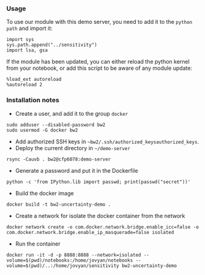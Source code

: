 ### Usage

To use our module with this demo server, you need to add it to the `python path` and import it:
```
import sys
sys.path.append("../sensitivity")
import lsa, gsa
```

If the module has been updated, you can either reload the python kernel from your notebook, or add
this script to be aware of any module update:
```
%load_ext autoreload
%autoreload 2
```

### Installation notes

  * Create a user, and add it to the group `docker`
```
sudo adduser --disabled-password bw2
sudo usermod -G docker bw2
```
  * Add authorized SSH keys in `~bw2/.ssh/authorized_keysauthorized_keys`.
  * Deploy the current directory in `~/demo-server`
```
rsync -Cauvb . bw2@cfp6078:demo-server
```
  * Generate a password and put it in the Dockerfile
```
python -c 'from IPython.lib import passwd; print(passwd("secret"))'
```
  * Build the docker image
```
docker build -t bw2-uncertainty-demo .
```
* Create a network for isolate the docker container from the network
```
docker network create -o com.docker.network.bridge.enable_icc=false -o com.docker.network.bridge.enable_ip_masquerade=false isolated
```
  * Run the container
```
docker run -it -d -p 8888:8888 --network=isolated --volume=$(pwd)/notebooks:/home/jovyan/notebooks --volume=$(pwd)/..:/home/jovyan/sensitivity bw2-uncertainty-demo
```
